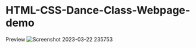 # HTML-CSS-Dance-Class-Webpage-demo
Preview
![Screenshot 2023-03-22 235753](https://user-images.githubusercontent.com/68426579/227002755-81e7317e-808b-4912-8546-7888c79cdb2f.jpg)
